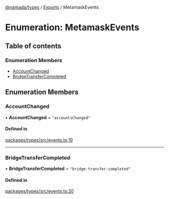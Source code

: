 [@namada/types](../README.md) / [Exports](../modules.md) / MetamaskEvents

# Enumeration: MetamaskEvents

## Table of contents

### Enumeration Members

- [AccountChanged](MetamaskEvents.md#accountchanged)
- [BridgeTransferCompleted](MetamaskEvents.md#bridgetransfercompleted)

## Enumeration Members

### AccountChanged

• **AccountChanged** = ``"accountsChanged"``

#### Defined in

[packages/types/src/events.ts:19](https://github.com/anoma/namada-interface/blob/789e785c74e4f6d9560d65f2f0f63787beddc028/packages/types/src/events.ts#L19)

___

### BridgeTransferCompleted

• **BridgeTransferCompleted** = ``"bridge-transfer-completed"``

#### Defined in

[packages/types/src/events.ts:20](https://github.com/anoma/namada-interface/blob/789e785c74e4f6d9560d65f2f0f63787beddc028/packages/types/src/events.ts#L20)
